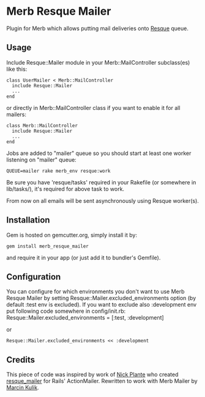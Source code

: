 Merb Resque Mailer
==================

Plugin for Merb which allows putting mail deliveries onto [Resque](http://github.com/defunkt/resque) queue.

Usage
-----

Include Resque::Mailer module in your Merb::MailController subclass(es) like this: 

    class UserMailer < Merb::MailController
      include Resque::Mailer
      ...
    end

or directly in Merb::MailController class if you want to enable it for all mailers:

    class Merb::MailController
      include Resque::Mailer
      ...
    end

Jobs are added to "mailer" queue so you should start at least one worker listening on "mailer" queue:

    QUEUE=mailer rake merb_env resque:work

Be sure you have 'resque/tasks' required in your Rakefile (or somewhere in lib/tasks/), it's required for above task to work. 

From now on all emails will be sent asynchronously using Resque worker(s).

Installation
------------

Gem is hosted on gemcutter.org, simply install it by:

    gem install merb_resque_mailer

and require it in your app (or just add it to bundler's Gemfile).

Configuration
-------------

You can configure for which environments you don't want to use Merb Resque Mailer by setting Resque::Mailer.excluded_environments option (by default :test env is excluded). If you want to exclude also :development env put following code somewhere in config/init.rb:
    Resque::Mailer.excluded_environments = [:test, :development]

or

    Resque::Mailer.excluded_environments << :development

Credits
-------

This piece of code was inspired by work of [Nick Plante](http://github.com/zapnap) who created [resque_mailer](http://github.com/zapnap/resque_mailer) for Rails' ActionMailer. Rewritten to work with Merb Mailer by [Marcin Kulik](http://github.com/sickill).

